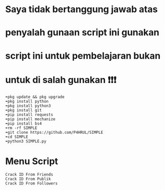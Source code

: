 # Saya tidak bertanggung jawab atas 
# penyalah gunaan script ini gunakan
# script ini untuk pembelajaran bukan 
# untuk di salah gunakan ❗❗❗


```
➠pkg update && pkg upgrade 
➠pkg install python 
➠pkg install python3 
➠pkg install git 
➠pip install requests 
➠pip install mechanize 
➠pip install bs4
➠rm -rf SIMPLE 
➠git clone https://github.com/P4HRUL/SIMPLE 
➠cd SIMPLE 
➠python3 SIMPLE.py
```
# Menu Script
```
Crack ID From Friends
Crack ID From Publik
Crack ID From Followers
```
